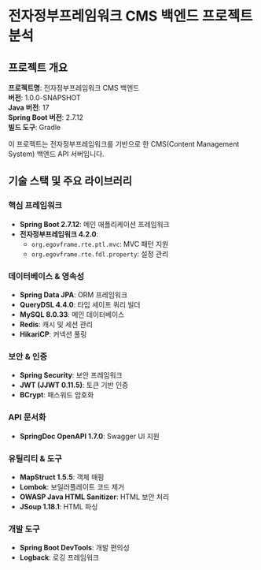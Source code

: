 # 전자정부프레임워크 CMS 백엔드 프로젝트 분석

##  프로젝트 개요

**프로젝트명**: 전자정부프레임워크 CMS 백엔드  
**버전**: 1.0.0-SNAPSHOT  
**Java 버전**: 17  
**Spring Boot 버전**: 2.7.12  
**빌드 도구**: Gradle  

이 프로젝트는 전자정부프레임워크를 기반으로 한 CMS(Content Management System) 백엔드 API 서버입니다.

##  기술 스택 및 주요 라이브러리

### 핵심 프레임워크
- **Spring Boot 2.7.12**: 메인 애플리케이션 프레임워크
- **전자정부프레임워크 4.2.0**: 
  - `org.egovframe.rte.ptl.mvc`: MVC 패턴 지원
  - `org.egovframe.rte.fdl.property`: 설정 관리

### 데이터베이스 & 영속성
- **Spring Data JPA**: ORM 프레임워크
- **QueryDSL 4.4.0**: 타입 세이프 쿼리 빌더
- **MySQL 8.0.33**: 메인 데이터베이스
- **Redis**: 캐시 및 세션 관리
- **HikariCP**: 커넥션 풀링

### 보안 & 인증
- **Spring Security**: 보안 프레임워크
- **JWT (JJWT 0.11.5)**: 토큰 기반 인증
- **BCrypt**: 패스워드 암호화

### API 문서화
- **SpringDoc OpenAPI 1.7.0**: Swagger UI 지원

### 유틸리티 & 도구
- **MapStruct 1.5.5**: 객체 매핑
- **Lombok**: 보일러플레이트 코드 제거
- **OWASP Java HTML Sanitizer**: HTML 보안 처리
- **JSoup 1.18.1**: HTML 파싱

### 개발 도구
- **Spring Boot DevTools**: 개발 편의성
- **Logback**: 로깅 프레임워크
